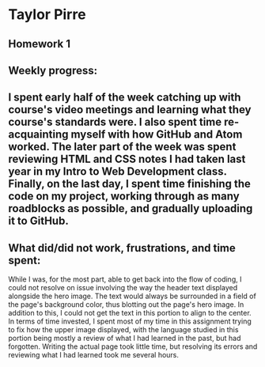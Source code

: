 # Taylor Pirre
## Homework 1

**Weekly progress:**
---
I spent early half of the week catching up with course's video meetings and learning what they course's standards were. I also spent time re-acquainting myself with how GitHub and Atom worked.
The later part of the week was spent reviewing HTML and CSS notes I had taken last year in my Intro to Web Development class. Finally, on the last day, I spent time finishing the code on my project, working through as many roadblocks as possible, and gradually uploading it to GitHub.
---
**What did/did not work, frustrations, and time spent:**
---
While I was, for the most part, able to get back into the flow of coding, I could not resolve on issue involving the way the header text displayed alongside the hero image. The text would always be surrounded in a field of the page's background color, thus blotting out the page's hero image. In addition to this, I could not get the text in this portion to align to the center. In terms of time invested, I spent most of my time in this assignment trying to fix how the upper image displayed, with the language studied in this portion being mostly a review of what I had learned in the past, but had forgotten. Writing the actual page took little time, but resolving its errors and reviewing what I had learned took me several hours.
